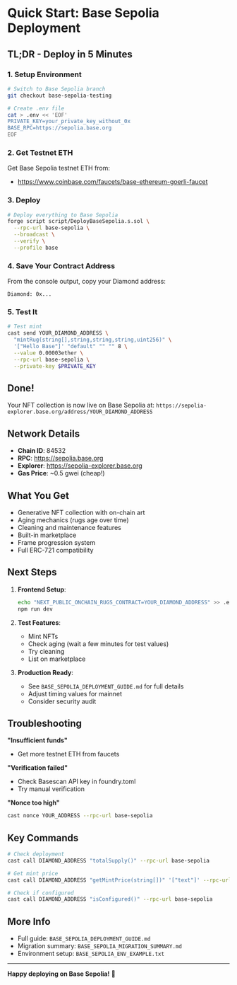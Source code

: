 # Quick Start: Base Sepolia Deployment

## TL;DR - Deploy in 5 Minutes

### 1. Setup Environment

```bash
# Switch to Base Sepolia branch
git checkout base-sepolia-testing

# Create .env file
cat > .env << 'EOF'
PRIVATE_KEY=your_private_key_without_0x
BASE_RPC=https://sepolia.base.org
EOF
```

### 2. Get Testnet ETH

Get Base Sepolia testnet ETH from:
- https://www.coinbase.com/faucets/base-ethereum-goerli-faucet

### 3. Deploy

```bash
# Deploy everything to Base Sepolia
forge script script/DeployBaseSepolia.s.sol \
  --rpc-url base-sepolia \
  --broadcast \
  --verify \
  --profile base
```

### 4. Save Your Contract Address

From the console output, copy your Diamond address:
```
Diamond: 0x...
```

### 5. Test It

```bash
# Test mint
cast send YOUR_DIAMOND_ADDRESS \
  "mintRug(string[],string,string,string,uint256)" \
  '["Hello Base"]' "default" "" "" 8 \
  --value 0.00003ether \
  --rpc-url base-sepolia \
  --private-key $PRIVATE_KEY
```

## Done!

Your NFT collection is now live on Base Sepolia at:
`https://sepolia-explorer.base.org/address/YOUR_DIAMOND_ADDRESS`

## Network Details

- **Chain ID**: 84532
- **RPC**: https://sepolia.base.org
- **Explorer**: https://sepolia-explorer.base.org
- **Gas Price**: ~0.5 gwei (cheap!)

## What You Get

- Generative NFT collection with on-chain art
- Aging mechanics (rugs age over time)
- Cleaning and maintenance features
- Built-in marketplace
- Frame progression system
- Full ERC-721 compatibility

## Next Steps

1. **Frontend Setup**:
   ```bash
   echo "NEXT_PUBLIC_ONCHAIN_RUGS_CONTRACT=YOUR_DIAMOND_ADDRESS" >> .env
   npm run dev
   ```

2. **Test Features**:
   - Mint NFTs
   - Check aging (wait a few minutes for test values)
   - Try cleaning
   - List on marketplace

3. **Production Ready**:
   - See `BASE_SEPOLIA_DEPLOYMENT_GUIDE.md` for full details
   - Adjust timing values for mainnet
   - Consider security audit

## Troubleshooting

**"Insufficient funds"**
- Get more testnet ETH from faucets

**"Verification failed"**
- Check Basescan API key in foundry.toml
- Try manual verification

**"Nonce too high"**
```bash
cast nonce YOUR_ADDRESS --rpc-url base-sepolia
```

## Key Commands

```bash
# Check deployment
cast call DIAMOND_ADDRESS "totalSupply()" --rpc-url base-sepolia

# Get mint price
cast call DIAMOND_ADDRESS "getMintPrice(string[])" '["text"]' --rpc-url base-sepolia

# Check if configured
cast call DIAMOND_ADDRESS "isConfigured()" --rpc-url base-sepolia
```

## More Info

- Full guide: `BASE_SEPOLIA_DEPLOYMENT_GUIDE.md`
- Migration summary: `BASE_SEPOLIA_MIGRATION_SUMMARY.md`
- Environment setup: `BASE_SEPOLIA_ENV_EXAMPLE.txt`

---

**Happy deploying on Base Sepolia!** 🚀

